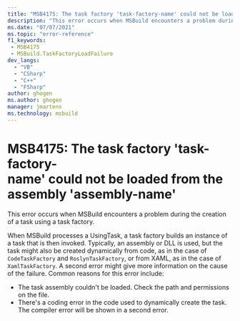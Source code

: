 ```yaml
---
title: "MSB4175: The task factory 'task-factory-name' could not be loaded from the assembly 'assembly-name'."
description: "This error occurs when MSBuild encounters a problem during the creation of a task using a task factory."
ms.date: "07/07/2021"
ms.topic: "error-reference"
f1_keywords:
 - MSB4175
 - MSBuild.TaskFactoryLoadFailure
dev_langs:
  - "VB"
  - "CSharp"
  - "C++"
  - "FSharp"
author: ghogen
ms.author: ghogen
manager: jmartens
ms.technology: msbuild
---
```

# MSB4175: The task factory 'task-factory-name' could not be loaded from the assembly 'assembly-name'

This error occurs when MSBuild encounters a problem during the creation of a task using a task factory.

When MSBuild processes a UsingTask, a task factory builds an instance of a task that is then invoked. Typically, an assembly or DLL is used, but the task might also be created dynamically from code, as in the case of `CodeTaskFactory` and `RoslynTaskFactory`, or from XAML, as in the case of `XamlTaskFactory`. A second error might give more information on the cause of the failure. Common reasons for this error include:

- The task assembly couldn't be loaded. Check the path and permissions on the file.
- There's a coding error in the code used to dynamically create the task. The compiler error will be shown in a second error.

